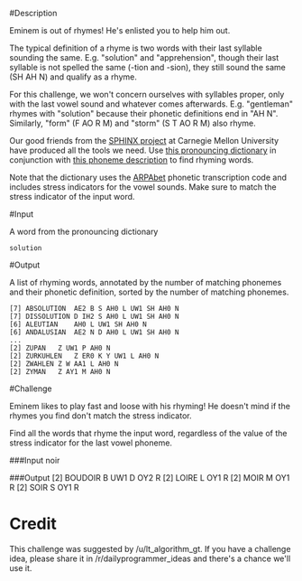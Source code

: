 #Description

Eminem is out of rhymes! He's enlisted you to help him out.

The typical definition of a rhyme is two words with their last syllable sounding the same.
E.g. "solution" and "apprehension", though their last syllable is not spelled the same (-tion and -sion), they still sound the same (SH AH N) and qualify as a rhyme.

For this challenge, we won't concern ourselves with syllables proper, only with the last vowel sound and whatever comes afterwards.
E.g. "gentleman" rhymes with "solution" because their phonetic definitions end in "AH N". Similarly, "form" (F AO R M) and "storm" (S T AO R M) also rhyme.

Our good friends from the [SPHINX project](http://cmusphinx.sourceforge.net/) at Carnegie Mellon University have produced all the tools we need.
Use [this pronouncing dictionary](http://svn.code.sf.net/p/cmusphinx/code/trunk/cmudict/cmudict-0.7b) in conjunction
with [this phoneme description](http://svn.code.sf.net/p/cmusphinx/code/trunk/cmudict/cmudict-0.7b.phones) to find rhyming words.

Note that the dictionary uses the [ARPAbet](https://en.wikipedia.org/wiki/Arpabet) phonetic transcription code and
includes stress indicators for the vowel sounds. Make sure to match the stress indicator of the input word.

#Input

A word from the pronouncing dictionary

    solution

#Output

A list of rhyming words, annotated by the number of matching phonemes and their phonetic definition,
sorted by the number of matching phonemes.

    [7] ABSOLUTION	AE2 B S AH0 L UW1 SH AH0 N
    [7] DISSOLUTION	D IH2 S AH0 L UW1 SH AH0 N
    [6] ALEUTIAN	AH0 L UW1 SH AH0 N
    [6] ANDALUSIAN	AE2 N D AH0 L UW1 SH AH0 N
    ...
    [2] ZUPAN	Z UW1 P AH0 N
    [2] ZURKUHLEN	Z ER0 K Y UW1 L AH0 N
    [2] ZWAHLEN	Z W AA1 L AH0 N
    [2] ZYMAN	Z AY1 M AH0 N

#Challenge

Eminem likes to play fast and loose with his rhyming!
He doesn't mind if the rhymes you find don't match the stress indicator.

Find all the words that rhyme the input word, regardless of the value of the stress indicator for the last vowel phoneme.

###Input
    noir

###Output
    [2] BOUDOIR	B UW1 D OY2 R
    [2] LOIRE	L OY1 R
    [2] MOIR	M OY1 R
    [2] SOIR	S OY1 R

# Credit

This challenge was suggested by /u/lt_algorithm_gt. If you have a challenge idea, please share it in /r/dailyprogrammer_ideas and there's a chance we'll use it. 